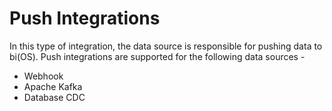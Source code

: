 # Push Integrations

In this type of integration, the data source is responsible for pushing data to bi(OS). Push integrations are 
supported for the following data sources -

* Webhook
* Apache Kafka
* Database CDC
